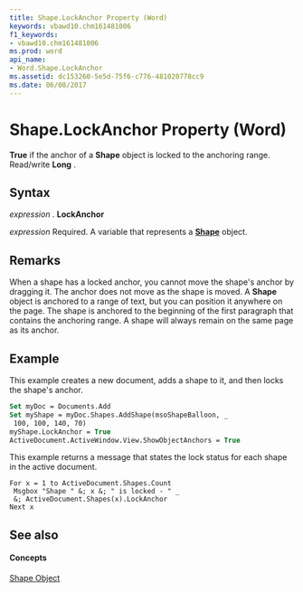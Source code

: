 ```yaml
---
title: Shape.LockAnchor Property (Word)
keywords: vbawd10.chm161481006
f1_keywords:
- vbawd10.chm161481006
ms.prod: word
api_name:
- Word.Shape.LockAnchor
ms.assetid: dc153260-5e5d-75f6-c776-481020778cc9
ms.date: 06/08/2017
---
```



# Shape.LockAnchor Property (Word)

 **True** if the anchor of a **Shape** object is locked to the anchoring range. Read/write **Long** .


## Syntax

 _expression_ . **LockAnchor**

 _expression_ Required. A variable that represents a **[Shape](Word.Shape.md)** object.


## Remarks

When a shape has a locked anchor, you cannot move the shape's anchor by dragging it. The anchor does not move as the shape is moved. A  **Shape** object is anchored to a range of text, but you can position it anywhere on the page. The shape is anchored to the beginning of the first paragraph that contains the anchoring range. A shape will always remain on the same page as its anchor.


## Example

This example creates a new document, adds a shape to it, and then locks the shape's anchor.


```vb
Set myDoc = Documents.Add 
Set myShape = myDoc.Shapes.AddShape(msoShapeBalloon, _ 
 100, 100, 140, 70) 
myShape.LockAnchor = True 
ActiveDocument.ActiveWindow.View.ShowObjectAnchors = True
```

This example returns a message that states the lock status for each shape in the active document.




```
For x = 1 to ActiveDocument.Shapes.Count 
 Msgbox "Shape " &; x &; " is locked - " _ 
 &; ActiveDocument.Shapes(x).LockAnchor 
Next x
```


## See also


#### Concepts


[Shape Object](Word.Shape.md)

